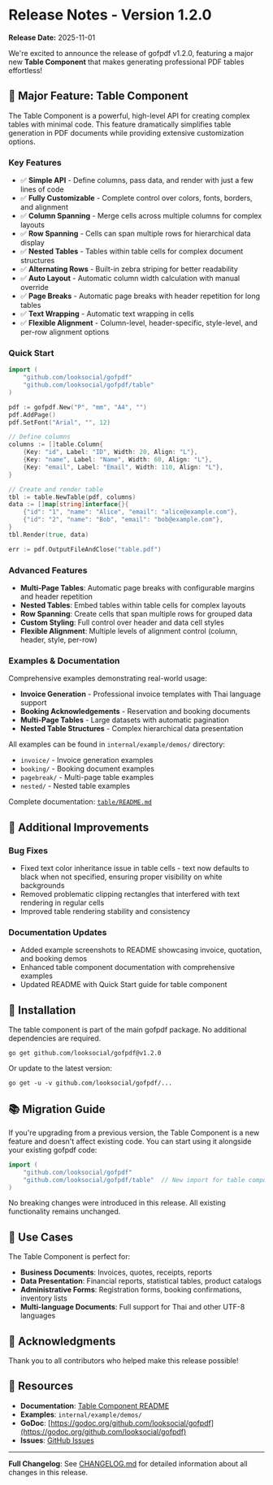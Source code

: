 # Release Notes - Version 1.2.0

**Release Date:** 2025-11-01

We're excited to announce the release of gofpdf v1.2.0, featuring a major new **Table Component** that makes generating professional PDF tables effortless!

## 🎉 Major Feature: Table Component

The Table Component is a powerful, high-level API for creating complex tables with minimal code. This feature dramatically simplifies table generation in PDF documents while providing extensive customization options.

### Key Features

- ✅ **Simple API** - Define columns, pass data, and render with just a few lines of code
- ✅ **Fully Customizable** - Complete control over colors, fonts, borders, and alignment
- ✅ **Column Spanning** - Merge cells across multiple columns for complex layouts
- ✅ **Row Spanning** - Cells can span multiple rows for hierarchical data display
- ✅ **Nested Tables** - Tables within table cells for complex document structures
- ✅ **Alternating Rows** - Built-in zebra striping for better readability
- ✅ **Auto Layout** - Automatic column width calculation with manual override
- ✅ **Page Breaks** - Automatic page breaks with header repetition for long tables
- ✅ **Text Wrapping** - Automatic text wrapping in cells
- ✅ **Flexible Alignment** - Column-level, header-specific, style-level, and per-row alignment options

### Quick Start

```go
import (
    "github.com/looksocial/gofpdf"
    "github.com/looksocial/gofpdf/table"
)

pdf := gofpdf.New("P", "mm", "A4", "")
pdf.AddPage()
pdf.SetFont("Arial", "", 12)

// Define columns
columns := []table.Column{
    {Key: "id", Label: "ID", Width: 20, Align: "L"},
    {Key: "name", Label: "Name", Width: 60, Align: "L"},
    {Key: "email", Label: "Email", Width: 110, Align: "L"},
}

// Create and render table
tbl := table.NewTable(pdf, columns)
data := []map[string]interface{}{
    {"id": "1", "name": "Alice", "email": "alice@example.com"},
    {"id": "2", "name": "Bob", "email": "bob@example.com"},
}
tbl.Render(true, data)

err := pdf.OutputFileAndClose("table.pdf")
```

### Advanced Features

- **Multi-Page Tables**: Automatic page breaks with configurable margins and header repetition
- **Nested Tables**: Embed tables within table cells for complex layouts
- **Row Spanning**: Create cells that span multiple rows for grouped data
- **Custom Styling**: Full control over header and data cell styles
- **Flexible Alignment**: Multiple levels of alignment control (column, header, style, per-row)

### Examples & Documentation

Comprehensive examples demonstrating real-world usage:

- **Invoice Generation** - Professional invoice templates with Thai language support
- **Booking Acknowledgements** - Reservation and booking documents
- **Multi-Page Tables** - Large datasets with automatic pagination
- **Nested Table Structures** - Complex hierarchical data presentation

All examples can be found in `internal/example/demos/` directory:
- `invoice/` - Invoice generation examples
- `booking/` - Booking document examples
- `pagebreak/` - Multi-page table examples
- `nested/` - Nested table examples

Complete documentation: [`table/README.md`](../table/README.md)

## 📝 Additional Improvements

### Bug Fixes

- Fixed text color inheritance issue in table cells - text now defaults to black when not specified, ensuring proper visibility on white backgrounds
- Removed problematic clipping rectangles that interfered with text rendering in regular cells
- Improved table rendering stability and consistency

### Documentation Updates

- Added example screenshots to README showcasing invoice, quotation, and booking demos
- Enhanced table component documentation with comprehensive examples
- Updated README with Quick Start guide for table component

## 🚀 Installation

The table component is part of the main gofpdf package. No additional dependencies are required.

```shell
go get github.com/looksocial/gofpdf@v1.2.0
```

Or update to the latest version:

```shell
go get -u -v github.com/looksocial/gofpdf/...
```

## 📚 Migration Guide

If you're upgrading from a previous version, the Table Component is a new feature and doesn't affect existing code. You can start using it alongside your existing gofpdf code:

```go
import (
    "github.com/looksocial/gofpdf"
    "github.com/looksocial/gofpdf/table"  // New import for table component
)
```

No breaking changes were introduced in this release. All existing functionality remains unchanged.

## 🎯 Use Cases

The Table Component is perfect for:

- **Business Documents**: Invoices, quotes, receipts, reports
- **Data Presentation**: Financial reports, statistical tables, product catalogs
- **Administrative Forms**: Registration forms, booking confirmations, inventory lists
- **Multi-language Documents**: Full support for Thai and other UTF-8 languages

## 🙏 Acknowledgments

Thank you to all contributors who helped make this release possible!

## 📖 Resources

- **Documentation**: [Table Component README](../table/README.md)
- **Examples**: `internal/example/demos/`
- **GoDoc**: [https://godoc.org/github.com/looksocial/gofpdf](https://godoc.org/github.com/looksocial/gofpdf)
- **Issues**: [GitHub Issues](https://github.com/looksocial/gofpdf/issues)

---

**Full Changelog**: See [CHANGELOG.md](../CHANGELOG.md) for detailed information about all changes in this release.

